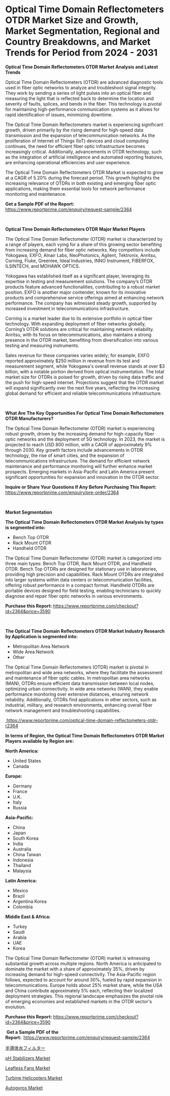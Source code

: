 <p><h1>Optical Time Domain Reflectometers OTDR Market Size and Growth, Market Segmentation, Regional and Country Breakdowns, and Market Trends for Period from 2024 -  2031</h1></p><p><strong>Optical Time Domain Reflectometers OTDR Market Analysis and Latest Trends</strong></p>
<p><p>Optical Time Domain Reflectometers (OTDR) are advanced diagnostic tools used in fiber optic networks to analyze and troubleshoot signal integrity. They work by sending a series of light pulses into an optical fiber and measuring the light that is reflected back to determine the location and severity of faults, splices, and bends in the fiber. This technology is pivotal for maintaining high-performance communication systems as it allows for rapid identification of issues, minimizing downtime.</p><p>The Optical Time Domain Reflectometers market is experiencing significant growth, driven primarily by the rising demand for high-speed data transmission and the expansion of telecommunication networks. As the proliferation of Internet of Things (IoT) devices and cloud computing continues, the need for efficient fiber optic infrastructure becomes increasingly critical. Additionally, advancements in OTDR technology, such as the integration of artificial intelligence and automated reporting features, are enhancing operational efficiencies and user experience.</p><p>The Optical Time Domain Reflectometers OTDR Market is expected to grow at a CAGR of 5.20% during the forecast period. This growth highlights the increasing relevance of OTDRs in both existing and emerging fiber optic applications, making them essential tools for network performance monitoring and maintenance.</p></p>
<p><strong>Get a Sample PDF of the Report:&nbsp;</strong> <a href="https://www.reportprime.com/enquiry/request-sample/2364">https://www.reportprime.com/enquiry/request-sample/2364</a></p>
<p>&nbsp;</p>
<p><strong>Optical Time Domain Reflectometers OTDR Major Market Players</strong></p>
<p><p>The Optical Time Domain Reflectometer (OTDR) market is characterized by a range of players, each vying for a share of this growing sector benefiting from increasing demand for fiber optic networks. Key competitors include Yokogawa, EXFO, Alnair Labs, NeoPhotonics, Agilent, Tektronix, Anritsu, Corning, Fluke, Greenlee, Ideal Industries, INNO Instrument, FIBERFOX, ILSINTECH, and MOHAWK OPTICS.</p><p>Yokogawa has established itself as a significant player, leveraging its expertise in testing and measurement solutions. The company’s OTDR products feature advanced functionalities, contributing to a robust market position. EXFO is another major contender, known for its innovative products and comprehensive service offerings aimed at enhancing network performance. The company has witnessed steady growth, supported by increased investment in telecommunications infrastructure.</p><p>Corning is a market leader due to its extensive portfolio in optical fiber technology. With expanding deployment of fiber networks globally, Corning’s OTDR solutions are critical for maintaining network reliability. Anritsu, with its focus on telecommunications, also maintains a strong presence in the OTDR market, benefiting from diversification into various testing and measuring instruments.</p><p>Sales revenue for these companies varies widely; for example, EXFO reported approximately $250 million in revenue from its test and measurement segment, while Yokogawa's overall revenue stands at over $3 billion, with a notable portion derived from optical instrumentation. The total market size for OTDRs is poised for growth, driven by rising data traffic and the push for high-speed internet. Projections suggest that the OTDR market will expand significantly over the next five years, reflecting the increasing global demand for efficient and reliable telecommunications infrastructure.</p></p>
<p>&nbsp;</p>
<p><strong>What Are The Key Opportunities For Optical Time Domain Reflectometers OTDR Manufacturers?</strong></p>
<p><p>The Optical Time Domain Reflectometer (OTDR) market is experiencing robust growth, driven by the increasing demand for high-capacity fiber optic networks and the deployment of 5G technology. In 2023, the market is projected to reach USD 800 million, with a CAGR of approximately 9% through 2030. Key growth factors include advancements in OTDR technology, the rise of smart cities, and the expansion of telecommunications infrastructure. The demand for efficient network maintenance and performance monitoring will further enhance market prospects. Emerging markets in Asia-Pacific and Latin America present significant opportunities for expansion and innovation in the OTDR sector.</p></p>
<p><strong>Inquire or Share Your Questions If Any Before Purchasing This Report:</strong> <a href="https://www.reportprime.com/enquiry/pre-order/2364">https://www.reportprime.com/enquiry/pre-order/2364</a></p>
<p>&nbsp;</p>
<p><strong>Market Segmentation</strong></p>
<p><strong>The Optical Time Domain Reflectometers OTDR Market Analysis by types is segmented into:</strong></p>
<p><ul><li>Bench Top OTDR</li><li>Rack Mount OTDR</li><li>Handheld OTDR</li></ul></p>
<p><p>The Optical Time Domain Reflectometer (OTDR) market is categorized into three main types: Bench Top OTDR, Rack Mount OTDR, and Handheld OTDR. Bench Top OTDRs are designed for stationary use in laboratories, providing high precision and capabilities. Rack Mount OTDRs are integrated into larger systems within data centers or telecommunication facilities, offering robust performance in a compact format. Handheld OTDRs are portable devices designed for field testing, enabling technicians to quickly diagnose and repair fiber optic networks in various environments.</p></p>
<p><strong>Purchase this Report:&nbsp;</strong><a href="https://www.reportprime.com/checkout?id=2364&price=3590">https://www.reportprime.com/checkout?id=2364&price=3590</a></p>
<p>&nbsp;</p>
<p><strong>The Optical Time Domain Reflectometers OTDR Market Industry Research by Application is segmented into:</strong></p>
<p><ul><li>Metropolitan Area Network</li><li>Wide Area Network</li><li>Other</li></ul></p>
<p><p>The Optical Time Domain Reflectometers (OTDR) market is pivotal in metropolitan and wide area networks, where they facilitate the assessment and maintenance of fiber optic cables. In metropolitan area networks (MAN), OTDRs ensure efficient data transmission between local nodes, optimizing urban connectivity. In wide area networks (WAN), they enable performance monitoring over extensive distances, ensuring network reliability. Additionally, OTDRs find applications in other sectors, such as industrial, military, and research environments, enhancing overall fiber network management and troubleshooting capabilities.</p></p>
<p><a href="https://www.reportprime.com/optical-time-domain-reflectometers-otdr-r2364">&nbsp;https://www.reportprime.com/optical-time-domain-reflectometers-otdr-r2364</a></p>
<p><strong>In terms of Region, the Optical Time Domain Reflectometers OTDR Market Players available by Region are:</strong></p>
<p>
    <p> <strong> North America: </strong>
        <ul>
            <li>United States</li>
            <li>Canada</li>
        </ul>
        </p> 
    <p> <strong> Europe: </strong>
        <ul>
            <li>Germany</li>
            <li>France</li>
            <li>U.K.</li>
            <li>Italy</li>
            <li>Russia</li>
        </ul>
        </p> 
    <p> <strong> Asia-Pacific: </strong>
        <ul>
            <li>China</li>
            <li>Japan</li>
            <li>South Korea</li>
            <li>India</li>
            <li>Australia</li>
            <li>China Taiwan</li>
            <li>Indonesia</li>
            <li>Thailand</li>
            <li>Malaysia</li>
        </ul>
        </p> 
    <p> <strong> Latin America: </strong>
        <ul>
            <li>Mexico</li>
            <li>Brazil</li>
            <li>Argentina Korea</li>
            <li>Colombia</li>
        </ul>
        </p> 
    <p> <strong> Middle East & Africa: </strong>
        <ul>
            <li>Turkey</li>
            <li>Saudi</li>
            <li>Arabia</li>
            <li>UAE</li>
            <li>Korea</li>
        </ul>
    </p>
    </p>
<p><p>The Optical Time Domain Reflectometer (OTDR) market is witnessing substantial growth across multiple regions. North America is anticipated to dominate the market with a share of approximately 35%, driven by increasing demand for high-speed connectivity. The Asia-Pacific region follows, expected to account for around 30%, fueled by rapid expansion in telecommunications. Europe holds about 25% market share, while the USA and China contribute approximately 5% each, reflecting their localized deployment strategies. This regional landscape emphasizes the pivotal role of emerging economies and established markets in the OTDR sector's evolution.</p></p>
<p><strong>Purchase this Report: </strong><a href="https://www.reportprime.com/checkout?id=2364&price=3590">https://www.reportprime.com/checkout?id=2364&price=3590</a></p>
<p>&nbsp;<strong>Get a Sample PDF of the Report:&nbsp;&nbsp;</strong><a href="https://www.reportprime.com/enquiry/request-sample/2364">https://www.reportprime.com/enquiry/request-sample/2364</a></p>
<p><strong></strong></p>
<p><p><a href="https://medium.com/@randallrunte2023/semiconductor-water-filter-market-%E3%81%AE%E3%82%B0%E3%83%AD%E3%83%BC%E3%83%90%E3%83%AB%E5%B8%82%E5%A0%B4%E6%A6%82%E8%A6%81%E3%81%AF-%E4%B8%96%E7%95%8C%E3%81%8A%E3%82%88%E3%81%B3%E4%B8%BB%E8%A6%81%E5%B8%82%E5%A0%B4%E3%81%AB%E3%81%8A%E3%81%91%E3%82%8B%E6%A5%AD%E7%95%8C%E3%81%AB%E5%BD%B1%E9%9F%BF%E3%82%92%E4%B8%8E%E3%81%88%E3%82%8B%E4%B8%BB%E8%A6%81%E3%81%AA%E3%83%88%E3%83%AC%E3%83%B3%E3%83%89%E3%81%AB%E3%81%A4%E3%81%84%E3%81%A6-%E7%8B%AC%E8%87%AA%E3%81%AE%E8%A6%96%E7%82%B9%E3%82%92%E6%8F%90%E4%BE%9B%E3%81%97%E3%81%BE%E3%81%99-bd16fee50761">半導体水フィルター</a></p><p><a href="https://issuu.com/reportprime-2/docs/ph-stabilizers-market-size-2030.ppt_171c901823fd3b">pH Stabilizers Market</a></p><p><a href="https://www.linkedin.com/pulse/leafless-fans-market-report-product-type-desktop-fanhanging-fanother-cn65c?trackingId=Tg4NEBftSRq27wDZW7iAnA%3D%3D">Leafless Fans Market</a></p><p><a href="https://medium.com/@alexander.murray3455/the-turbine-helicopters-market-has-witnessed-significant-growth-in-recent-years-and-this-trend-9556cbf279ae">Turbine Helicopters Market</a></p><p><a href="https://medium.com/@alexander.murray3455/the-autogyros-market-industry-provides-a-comprehensive-and-current-analysis-of-the-sector-6603e20b19c3">Autogyros Market</a></p></p>